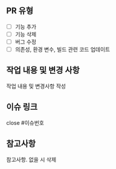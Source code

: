 ## PR 유형
- [ ] 기능 추가
- [ ] 기능 삭제
- [ ] 버그 수정
- [ ] 의존성, 환경 변수, 빌드 관련 코드 업데이트

## 작업 내용 및 변경 사항
작업 내용 및 변경사항 작성

## 이슈 링크
close #이슈번호

## 참고사항
참고사항. 없을 시 삭제
